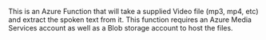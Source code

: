 This is an Azure Function that will take a supplied Video file (mp3, mp4, etc) and extract the spoken text from it.  This function requires an Azure Media Services account as well as a Blob storage account to host the files.
